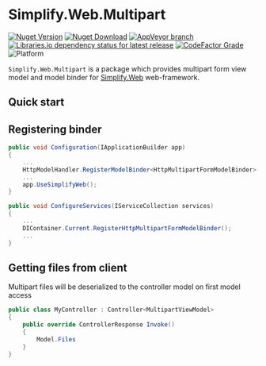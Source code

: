 # Simplify.Web.Multipart

[![Nuget Version](https://img.shields.io/nuget/v/Simplify.Web.Multipart)](https://www.nuget.org/packages/Simplify.Web.Multipart/)
[![Nuget Download](https://img.shields.io/nuget/dt/Simplify.Web.Multipart)](https://www.nuget.org/packages/Simplify.Web.Multipart/)
[![AppVeyor branch](https://img.shields.io/appveyor/ci/i4004/simplify-web-multipart/master)](https://ci.appveyor.com/project/i4004/simplify-web-multipart)
[![Libraries.io dependency status for latest release](https://img.shields.io/librariesio/release/nuget/Simplify.Web.Multipart)](https://libraries.io/nuget/Simplify.Web.Multipart)
[![CodeFactor Grade](https://img.shields.io/codefactor/grade/github/SimplifyNet/Simplify.Web.Multipart)](https://www.codefactor.io/repository/github/simplifynet/simplify.web.Multipart)
![Platform](https://img.shields.io/badge/platform-.NET%20Standard%202.0-lightgrey)

`Simplify.Web.Multipart` is a package which provides multipart form view model and model binder for [Simplify.Web](https://github.com/SimplifyNet/Simplify.Web) web-framework.

## Quick start

## Registering binder

```csharp
public void Configuration(IApplicationBuilder app)
{
    ...
    HttpModelHandler.RegisterModelBinder<HttpMultipartFormModelBinder>();
    ...
    app.UseSimplifyWeb();
}

public void ConfigureServices(IServiceCollection services)
{
    ...
    DIContainer.Current.RegisterHttpMultipartFormModelBinder();
    ...
}
```

## Getting files from client

Multipart files will be deserialized to the controller model on first model access

```csharp
public class MyController : Controller<MultipartViewModel>
{
    public override ControllerResponse Invoke()
    {
        Model.Files
    }
}
```
